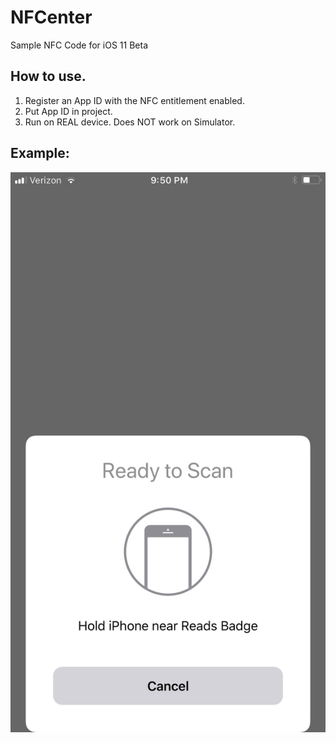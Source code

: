 # NFCenter
Sample NFC Code for iOS 11 Beta

## How to use.

1. Register an App ID with the NFC entitlement enabled.
2. Put App ID in project.
3. Run on REAL device. Does NOT work on Simulator.

## Example: 

![](https://github.com/128keaton/NFCenter/blob/master/IMG_0419.jpg)
